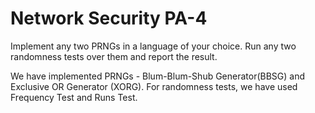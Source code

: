 # Network Security PA-4

Implement any two PRNGs in a language of your choice. Run any two randomness tests over them and report the result.

We have implemented PRNGs - Blum-Blum-Shub Generator(BBSG) and Exclusive OR Generator (XORG).
For randomness tests, we have used Frequency Test and Runs Test.
